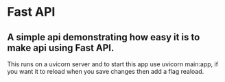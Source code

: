 # Fast API 
## A simple api demonstrating how easy it is to make api using Fast API.
This runs on a uvicorn server and to start this app use uvicorn main:app, if you want it to reload when you save changes then add a flag reaload.